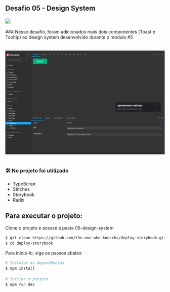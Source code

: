 ## Desafio 05 - Design System
<img src="https://user-images.githubusercontent.com/71772559/204931595-6870e6f5-890c-4adf-a32a-df5a46a25cdd.png" align="center" />
<br/>
<br/>
### Nesse desafio, foram adicionados mais dois componentes (Toast e Tooltip) ao design system desenvolvido durante o modulo #5
<br/>
<br/>

<br/>

<img src="prev/storybook.png" align="center" />

<br/>
<br/>

### 🛠️ No projeto foi utilizado

* TypeScript
* Stitches
* Storybook
* Radix


## Para executar o projeto:

Clone o projeto e acesse a pasta 05-design-system
```bash
$ git clone https://github.com/the-one-who-knoccks/deploy-storybook.git
$ cd deploy-storybook
```
Para iniciá-lo, siga os passos abaixo:
```bash
# Instalar as dependências
$ npm install

# Iniciar o projeto
$ npm run dev

